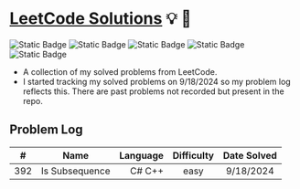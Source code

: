 # **[LeetCode Solutions](https://leetcode.com/)** :bulb: :rocket:

![Static Badge](https://img.shields.io/badge/languages-c%23%20python%20c%2B%2B-purple)
![Static Badge](https://img.shields.io/badge/easy-11-green)
![Static Badge](https://img.shields.io/badge/medium-0-orange)
![Static Badge](https://img.shields.io/badge/hard-0-red?color=%23ff0000)
![Static Badge](https://img.shields.io/badge/total-11-yellow)

- A collection of my solved problems from LeetCode.
- I started tracking my solved problems on 9/18/2024 so my problem log reflects this. There are past problems not recorded but present in the repo.

## Problem Log

|  #  |      Name       | Language | Difficulty | Date Solved |
| :-: | :-------------: | -------: | :--------: | :---------: |
| 392 | Is Subsequence  |  C# C++  |    easy    |  9/18/2024  |
